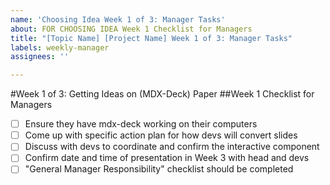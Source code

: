 ```yaml
---
name: 'Choosing Idea Week 1 of 3: Manager Tasks'
about: FOR CHOOSING IDEA Week 1 Checklist for Managers
title: "[Topic Name] [Project Name] Week 1 of 3: Manager Tasks"
labels: weekly-manager
assignees: ''

---
```


#Week 1 of 3: Getting Ideas on (MDX-Deck) Paper
##Week 1 Checklist for Managers
- [ ] Ensure they have mdx-deck working on their computers
- [ ] Come up with specific action plan for how devs will convert slides
- [ ] Discuss with devs to coordinate and confirm the interactive component
- [ ] Confirm date and time of presentation in Week 3 with head and devs
- [ ] "General Manager Responsibility" checklist should be completed
